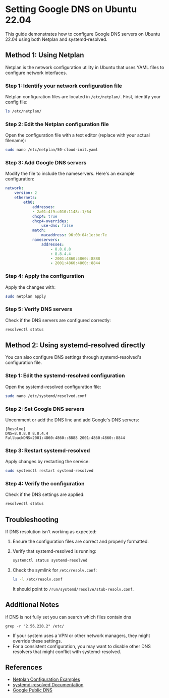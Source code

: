 # Setting Google DNS on Ubuntu 22.04

This guide demonstrates how to configure Google DNS servers on Ubuntu 22.04 using both Netplan and systemd-resolved.

## Method 1: Using Netplan

Netplan is the network configuration utility in Ubuntu that uses YAML files to configure network interfaces.

### Step 1: Identify your network configuration file

Netplan configuration files are located in `/etc/netplan/`. First, identify your config file:

```bash
ls /etc/netplan/
```

### Step 2: Edit the Netplan configuration file

Open the configuration file with a text editor (replace with your actual filename):

```bash
sudo nano /etc/netplan/50-cloud-init.yaml
```

### Step 3: Add Google DNS servers

Modify the file to include the nameservers. Here's an example configuration:

```yaml
network:
    version: 2
    ethernets:
        eth0:
            addresses:
            - 2a01:4f9:c010:1148::1/64
            dhcp4: true
            dhcp4-overrides:
                use-dns: false
            match:
                macaddress: 96:00:04:1e:be:7e
            nameservers:
                addresses:
                    - 8.8.8.8
                    - 8.8.4.4
                    - 2001:4860:4860::8888
                    - 2001:4860:4860::8844
```

### Step 4: Apply the configuration

Apply the changes with:

```bash
sudo netplan apply
```

### Step 5: Verify DNS servers

Check if the DNS servers are configured correctly:

```bash
resolvectl status
```

## Method 2: Using systemd-resolved directly

You can also configure DNS settings through systemd-resolved's configuration file.

### Step 1: Edit the systemd-resolved configuration

Open the systemd-resolved configuration file:

```bash
sudo nano /etc/systemd/resolved.conf
```

### Step 2: Set Google DNS servers

Uncomment or add the DNS line and add Google's DNS servers:

```
[Resolve]
DNS=8.8.8.8 8.8.4.4
FallbackDNS=2001:4860:4860::8888 2001:4860:4860::8844
```

### Step 3: Restart systemd-resolved

Apply changes by restarting the service:

```bash
sudo systemctl restart systemd-resolved
```

### Step 4: Verify the configuration

Check if the DNS settings are applied:

```bash
resolvectl status
```

## Troubleshooting

If DNS resolution isn't working as expected:

1. Ensure the configuration files are correct and properly formatted.
2. Verify that systemd-resolved is running:
   ```bash
   systemctl status systemd-resolved
   ```
3. Check the symlink for `/etc/resolv.conf`:

   ```bash
   ls -l /etc/resolv.conf
   ```
   It should point to `/run/systemd/resolve/stub-resolv.conf`.

## Additional Notes
if DNS is not fully set you can search which files contain dns
```
grep -r "2.56.220.2" /etc/
```
- If your system uses a VPN or other network managers, they might override these settings.
- For a consistent configuration, you may want to disable other DNS resolvers that might conflict with systemd-resolved.

## References

- [Netplan Configuration Examples](https://netplan.io/examples/)
- [systemd-resolved Documentation](https://www.freedesktop.org/software/systemd/man/resolved.conf.html)
- [Google Public DNS](https://developers.google.com/speed/public-dns/)
